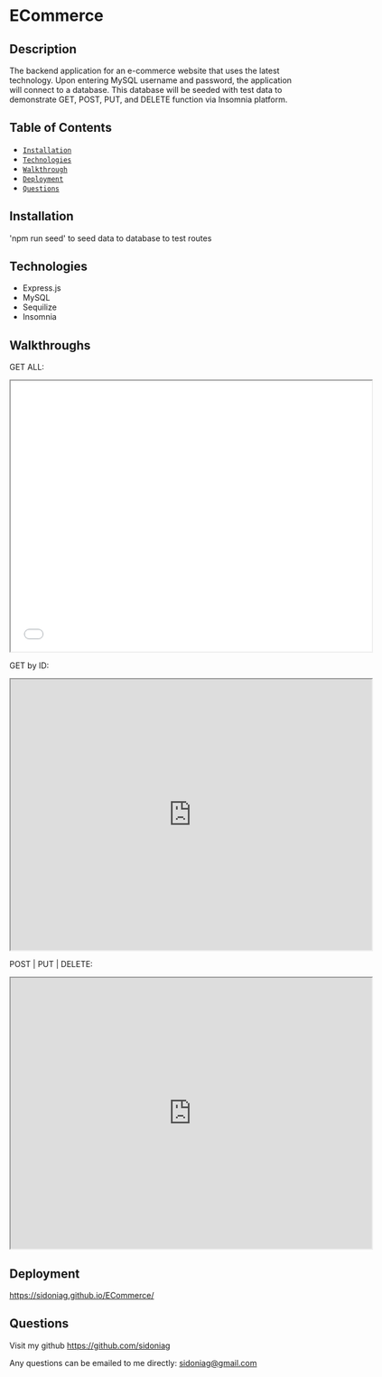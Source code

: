 # ECommerce

## Description
The backend application for an e-commerce website that uses the latest technology. Upon entering MySQL username and password, the application will connect to a database. This database will be seeded with test data to demonstrate GET, POST, PUT, and DELETE function via Insomnia platform.

## Table of Contents

* [`Installation`](#installation)
* [`Technologies`](#technologies)
* [`Walkthrough`](#walkthrough)
* [`Deployment`](#deployment)
* [`Questions`](#questions)

## Installation
'npm run seed' to seed data to database to test routes

## Technologies
* Express.js
* MySQL
* Sequilize
* Insomnia

## Walkthroughs

GET ALL:
<iframe src=(https://drive.google.com/file/d/1bP0RTLlTngYnqMBTT-rxpDtzArFxEekH/preview) width="640" height="480"></iframe>

GET by ID:
<iframe src="https://drive.google.com/file/d/1dND1V39aDy55bYKH5KqsDmBwqp1F4_aX/preview" width="640" height="480"></iframe>

POST | PUT | DELETE: 
<iframe src="https://drive.google.com/file/d/1RypbAbmJiZsuE54UJyKMKlR3XX9VCu3E/preview" width="640" height="480"></iframe>

## Deployment

<https://sidoniag.github.io/ECommerce/>

## Questions
Visit my github
<https://github.com/sidoniag>

Any questions can be emailed to me directly: <sidoniag@gmail.com>